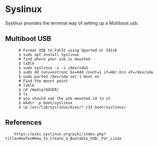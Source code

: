 Syslinux
=====

Syslinux provides the terminal way of setting up a Multiboot usb.

Multiboot USB
-------------

          # Format USB to Fat32 using Gparted or fdisk
          $ sudo apt install Syslinux
          # find where your usb is mounted
          $ lsblk
          $ sudo syslinux -s -i /dev/sda1
          $ sudo dd conv=notrunc bs=440 count=1 if=mbr.bin of=/dev/sda 
          $ sudo parted /dev/sda set 1 boot on
          # Find the mount point
          # lsblk
          $ cd /media/$USER/
          $ ls
          # you should see the usb mounted cd to it
          $ mkdir -p boot/syslinux
          $ cp /usr/lib/syslinux/bios/*.c32 boot/syslinux/
     

References
----------

        https://wiki.syslinux.org/wiki/index.php?title=HowTos#How_to_Create_a_Bootable_USB:_For_Linux
